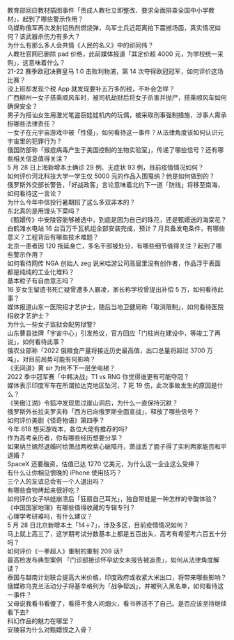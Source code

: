 教育部回应教材插图事件「责成人教社立即整改、要求全面排查全国中小学教材」，起到了哪些警示作用？  
乌媒称俄军再次发射铝热剂燃烧弹，乌军士兵近距离拍下震撼场面，真实情况如何？该武器杀伤力有多大？  
为什么有那么多人会共情《人民的名义》中的祁同伟？  
人教社官网已删除 pad 价格，此前媒体报道「其定价超 4000 元，为学校统一采购」，这意味着什么？  
21-22 赛季欧冠决赛皇马 1:0 击败利物浦，第 14 次夺得欧冠冠军，如何评价这场比赛？  
没上班却发现个税 App 就发现要补五万多的税，不补会怎样？  
广西柳州一女子搭乘顺风车时，被司机劫财后将女子杀害并抛尸，搭乘顺风车如何确保安全？  
男子为搭讪女生用激光笔盗窃娃娃机内的玩偶，被采取刑事强制措施，涉事人需承担哪些法律责任？  
一女子在元宇宙游戏中被「性侵」，如何看待这一事件？从法律角度该如何认识元宇宙里的犯罪行为？  
俄国防部称「猴痘病毒产生于美国控制的生物实验室」，传递了哪些信号？还有哪些相关信息值得关注？  
5 月 28 日上海新增本土确诊 29 例、无症状 93 例，目前疫情情况如何？  
如何评价河北科技大学一学生仅 5000 元的作品入围戛纳？他是如何做到的？  
俄罗斯外交部长警告，「好战政客」言论意味着北约下一道「防线」将移至南海，如何看待这一言论？  
为什么今年中信投行暑期招了这么多双非本的？  
东北真的是用馒头下菜吗？  
《甄嬛传》中安陵容能够被选中，到底是因为自己的珠花，还是甄嬛送的海棠花？  
白鹤滩水电站 16 台百万千瓦机组全部安装完成，预计 7 月具备发电条件，有哪些意义？工程背后有哪些技术难题？  
北京一患者因 120 拖延身亡，多名干部被处分，有哪些细节值得关注？起到了哪些警示作用？  
如何看待网传 NGA 创始人 zeg 说米哈游公司高层里没有创作者，作品浮于表面都是纯纯的工业化堆料？  
基本粒子有自由意志吗？  
16 岁女生留遗书死亡疑曾遭多人霸凌，家长称学校曾提出补偿 5 万，如何看待此事？  
媒体报道山东一医院招才艺护士，随后当地卫健局称「取消限制」，如何看待医院招收才艺护士？  
为什么一些女子监狱会配男狱警?  
山东曹县挂牌「宇宙中心」引发热议，官方回应「门柱尚在建设中，等竣工了再说」，如何看待此事？  
俄农业部称「2022 俄粮食产量将接近历史最高值，出口总量将超过 3700 万吨」，对目前局势可能有何影响？  
《无间道》黄 sir 为何不下一层坐电梯？  
2022 季中冠军赛「中韩决战」T1 vs RNG 你觉得谁更有可能夺冠？  
媒体表示印度军车在所谓拉达克地区坠河，7 死 19 伤，此次事故发生的原因是什么？  
《笑傲江湖》令狐冲发现思过崖山洞后，为什么一直保持沉默？  
俄罗斯外长拉夫罗夫称「西方已向俄罗斯全面宣战」，释放了哪些信号？  
如何评价美剧《怪奇物语》第四季？  
今年 618 想买游戏本，各位大佬有推荐的吗?  
作为高考亲历者，你有哪些经历想要分享？  
如果纳兰嫣然退婚时给萧战两枚紫心破障丹，萧战丢了面子得了实利两家能否和平退婚？  
​SpaceX 还要融资，估值已达 1270 亿美元，为什么这一企业这么受捧？  
有什么让你相见恨晚的 iPhone 使用技巧？  
三个人的友谊总会有一个人退出吗？  
有哪些食物烤起来很好吃？  
如何评价女子哄娃崩溃后「狂扇自己耳光」，独自带娃是一种怎样的辛酸体验？  
《中国国家地理》有哪些值得收藏的专辑专刊？  
心理学考研难吗，有什么建议？  
5 月 28 日北京新增本土「14＋7」，涉及多区，目前疫情情况如何？  
马上就上高三了，这学期考试分数基本上都是五百出头，高考有希望考六百五十分吗？  
如何评价《一拳超人》重制的重制 209 话?  
最高检发布典型案例  「门诊部接诊怀孕幼女未报告被追责」，如何从法律角度解读？  
泰国与越南计划联合提高大米价格，印度政府或收紧大米出口，将带来哪些影响？  
俄媒称乌克兰活动分子将基辛格列为「战争帮凶」，并被列入黑名单，如何看待这一事件？  
父母说我看书看傻了，看得不食人间烟火，看书养活不了自己。是否应该坚持继续看下去?  
科幻作品的魅力在哪里？  
安陵容为什么对甄嬛恨之入骨？  
